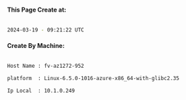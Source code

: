 
   
#### This Page Create at:

```bash

2024-03-19 - 09:21:22 UTC

```

#### Create By Machine:

```bash

Host Name : fv-az1272-952

platform  : Linux-6.5.0-1016-azure-x86_64-with-glibc2.35

Ip Local  : 10.1.0.249

```

